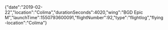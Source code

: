 {"date":"2019-02-22","location":"Colima","durationSeconds":4020,"wing":"BGD Epic M","launchTime":1550793600091,"flightNumber":92,"type":"flightlog","flying-location":"Colima"}
